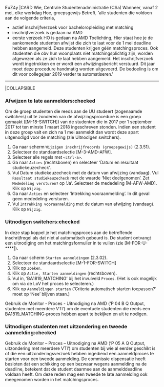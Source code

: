 EuZ4y
|CARD
Wie, Centrale Studentenadministratie (CSa)
Wanneer, vanaf 2 mei, elke werkdag
Hoe, groepsgewijs
Betreft, 'alle studenten die voldoen aan de volgende criteria,

* actief inschrijfverzoek voor bacheloropleiding met matching
* inschrijfverzoek is gedaan na AMD
* eerste verzoek HO is gedaan na AMD
Toelichting, Hier staat hoe je de aankomende studenten afwijst die zich te laat voor de 1 mei deadline hebben aangemeld. Deze studenten krijgen géén matchingsproces. Ook studenten die obv hun woonplaats niet matchingsplichtig zijn, worden afgewezen als ze zich te laat hebben aangemeld. Het inschrijfverzoek wordt ingetrokken en er wordt een afwijzingsbericht verstuurd.
Dit jaar moet deze procedure handmatig worden uitgevoerd. De bedoeling is om dit voor collegejaar 2019 verder te automatiseren.'
_____
|COLLAPSIBLE
### Afwijzen te late aanmelders:checked
Om de groep studenten die reeds aan de UU studeert (zogenaamde switchers) uit te zonderen van de afwijzingsprocedure is een groep gemaakt ([M-18-SWITCH]) van de studenten die in 2017 per 1 september 2017 tot ten minste 1 maart 2018 ingeschreven stonden. Indien een student in deze groep valt en zich na 1 mei aanmeldt dan wordt deze apart uitgenodigd voor de matching (zie Uitnodigen switchers).

1. Ga naar scherm `Wijzigen inschrijfrecords (groepsgewijs)` (2.3.51).
1. Selecteer de standaardselectie [M-3-AMD-AFW].
1. Selecteer alle regels met `<ctrl-a>`.
1. Ga naar `Acties` (rechtsboven) en selecteer ‘Datum en resultaat studiekeuzecheck’.
1. Vul Datum studiekeuzecheck met de datum van afwijzing (vandaag). Vul `Resultaat studiekeuzecheck` met de waarde ‘Niet deelgenomen’. Zet `Mededeling versturen?` op ‘Ja’. Selecteer de mededeling [M-AFW-AMD]. Klik op `Wijzig`.
1. Ga naar `Acties` en selecteer ‘Intrekking vooraanmelding’. In dit geval geen mededeling versturen.
1. Vul `Intrekking vooraanmelding` met de datum van afwijzing (vandaag). Klik op `Wijzig`.

### Uitnodigen switchers:checked
In deze stap koppel je het matchingsproces aan de betreffende inschrijfregel als dat niet al automatisch gebeurd is. De student ontvangt een uitnodiging om het matchingsformulier in te vullen (zie [M-FOR-U-****]).

1. Ga naar scherm `Starten aanmeldingen` (2.3.02).
1. Selecteer de standaardselectie [M-1-FOR-SWITCH]
1. Klik op `Zoeken`.
1. Klik op `Actie, Starten aanmeldingen` (rechtsboven).
1. Vul in, ‘BA1819_MATCHING’ bij het invulveld `Proces`. (Het is ook mogelijk om via de LoV het proces te selecteren.)
1. Klik op `Aanmeldingen starten` (‘Criteria automatisch starten toepassen?’ moet op ‘Nee’ blijven staan.)

Gebruik de Monitor - Proces - Uitnodiging na AMD (‘P 04 B Q Output, studenten met meerdere VTI’) om de eventuele studenten die reeds een BA1819_MATCHING-proces hebben apart te bekijken en uit te nodigen.

### Uitnodigen studenten met uitzondering en tweede aanmelding:checked
Gebruik de Monitor – Proces – Uitnodiging na AMD (‘P 05 A Q Output, uitzondering met meerdere VTI’) om studenten bij wie al eerder geschikt is of die een uitzonderingsverzoek hebben ingediend een aanmeldproces te starten voor een tweede aanmelding. De commissie dispensatie heeft besloten dat een schikking op een bezwaar wegens aanmelding na de deadline, betekent dat de student daarmee aan de aanmelddeadline voldaan heeft. Om deze reden mag een tweede te late aanmelding ook meegenomen worden in het matchingsproces.
